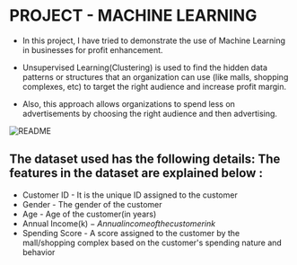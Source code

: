 # PROJECT - MACHINE LEARNING
- In this project, I have tried to demonstrate the use of Machine Learning in businesses for profit enhancement.

- Unsupervised Learning(Clustering) is used to find the hidden data patterns or structures that an organization can use (like malls, shopping complexes, etc) to target the right audience and increase profit margin.

- Also, this approach allows organizations to spend less on advertisements by choosing the right audience and then advertising.

![README](https://github.com/LangatErick/Shopping-Customer-Segmentation/assets/124883947/8d6fd084-c0b9-4d73-be8b-a55cff284349)

## The dataset used has the following details: The features in the dataset are explained below :

* Customer ID - It is the unique ID assigned to the customer
* Gender - The gender of the customer
* Age - Age of the customer(in years)
* Annual Income(k$) - Annual income of the customer in k$
* Spending Score - A score assigned to the customer by the mall/shopping complex based on the customer's spending nature and behavior


